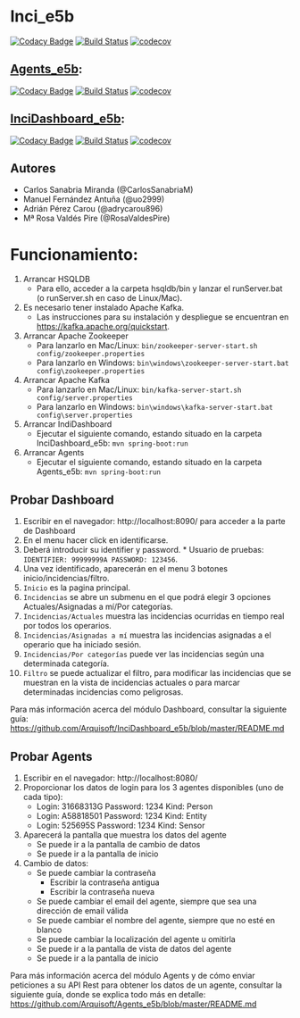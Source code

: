 # Inci_e5b
[![Codacy Badge](https://api.codacy.com/project/badge/Grade/2d1976960db9415892b85d741bb4a336)](https://www.codacy.com/app/jelabra/Inci_e5b?utm_source=github.com&amp;utm_medium=referral&amp;utm_content=Arquisoft/Inci_e5b&amp;utm_campaign=Badge_Grade)
[![Build Status](https://travis-ci.org/Arquisoft/Inci_e5b.svg?branch=master)](https://travis-ci.org/Arquisoft/Inci_e5b)
[![codecov](https://codecov.io/gh/Arquisoft/Inci_e5b/branch/master/graph/badge.svg)](https://codecov.io/gh/Arquisoft/Inci_e5b)

## [Agents_e5b](https://github.com/Arquisoft/Agents_e5b):
[![Codacy Badge](https://api.codacy.com/project/badge/Grade/2d1976960db9415892b85d741bb4a336)](https://www.codacy.com/app/jelabra/Agents_e5b?utm_source=github.com&amp;utm_medium=referral&amp;utm_content=Arquisoft/Agents_e5b&amp;utm_campaign=Badge_Grade)
[![Build Status](https://travis-ci.org/Arquisoft/Agents_e5b.svg?branch=master)](https://travis-ci.org/Arquisoft/Agents_e5b)
[![codecov](https://codecov.io/gh/Arquisoft/Agents_e5b/branch/master/graph/badge.svg)](https://codecov.io/gh/Arquisoft/Agents_e5b)

## [InciDashboard_e5b](https://github.com/Arquisoft/Incidashboard_e5b):
[![Codacy Badge](https://api.codacy.com/project/badge/Grade/2d1976960db9415892b85d741bb4a336)](https://www.codacy.com/app/jelabra/InciDashboard_e5b?utm_source=github.com&amp;utm_medium=referral&amp;utm_content=Arquisoft/InciDashboard_e5b&amp;utm_campaign=Badge_Grade)
[![Build Status](https://travis-ci.org/Arquisoft/InciDashboard_e5b.svg?branch=master)](https://travis-ci.org/Arquisoft/InciDashboard_e5b)
[![codecov](https://codecov.io/gh/Arquisoft/InciDashboard_e5b/branch/master/graph/badge.svg)](https://codecov.io/gh/Arquisoft/InciDashboard_e5b)

## Autores
- Carlos Sanabria Miranda (@CarlosSanabriaM)
- Manuel Fernández Antuña (@uo2999)
- Adrián Pérez Carou (@adrycarou896)
- Mª Rosa Valdés Pire (@RosaValdesPire)

# Funcionamiento:

1. Arrancar HSQLDB
   * Para ello, acceder a la carpeta hsqldb/bin y lanzar el runServer.bat (o runServer.sh en caso de Linux/Mac).
2. Es necesario tener instalado Apache Kafka. 
   * Las instrucciones para su instalación y despliegue se encuentran en https://kafka.apache.org/quickstart.
2. Arrancar Apache Zookeeper
   * Para lanzarlo en Mac/Linux: ``bin/zookeeper-server-start.sh config/zookeeper.properties``
   * Para lanzarlo en Windows: ``bin\windows\zookeeper-server-start.bat config\zookeeper.properties``
3. Arrancar Apache Kafka
   * Para lanzarlo en Mac/Linux: ``bin/kafka-server-start.sh config/server.properties``
   * Para lanzarlo en Windows: ``bin\windows\kafka-server-start.bat config\server.properties``
4. Arrancar IndiDashboard
   * Ejecutar el siguiente comando, estando situado en la carpeta InciDashboard_e5b: ``mvn spring-boot:run``
5. Arrancar Agents
   * Ejecutar el siguiente comando, estando situado en la carpeta Agents_e5b: ``mvn spring-boot:run``

## Probar Dashboard
  1. Escribir en el navegador: http://localhost:8090/ para acceder a la parte de Dashboard
  2. En el menu hacer click en identificarse.
  3. Deberá introducir su identifier y password.
    * Usuario de pruebas: ``IDENTIFIER: 99999999A PASSWORD: 123456``.
  4. Una vez identificado, aparecerán en el menu 3 botones inicio/incidencias/filtro.
  5. ``Inicio`` es la pagina principal.
  6. ``Incidencias`` se abre un submenu en el que podrá elegir 3 opciones Actuales/Asignadas a mí/Por categorías.
  7. ``Incidencias/Actuales`` muestra las incidencias ocurridas en tiempo real por todos los operarios.
  8. ``Incidencias/Asignadas a mí`` muestra las incidencias asignadas a el operario que ha iniciado sesión.
  9. ``Incidencias/Por categorías`` puede ver las incidencias según una determinada categoría.
  10. ``Filtro`` se puede actualizar el filtro, para modificar las incidencias que se muestran en la vista de incidencias actuales o para marcar determinadas incidencias como peligrosas.

Para más información acerca del módulo Dashboard, consultar la siguiente guía: https://github.com/Arquisoft/InciDashboard_e5b/blob/master/README.md
  
## Probar Agents
  1. Escribir en el navegador: http://localhost:8080/
  2. Proporcionar los datos de login para los 3 agentes disponibles (uno de cada tipo):
     * Login: 31668313G  Password: 1234  Kind: Person
     * Login: A58818501  Password: 1234  Kind: Entity
     * Login: 525695S    Password: 1234  Kind: Sensor
  3. Aparecerá la pantalla que muestra los datos del agente
     * Se puede ir a la pantalla de cambio de datos
     * Se puede ir a la pantalla de inicio
  4. Cambio de datos:
     * Se puede cambiar la contraseña
       * Escribir la contraseña antigua
       * Escribir la contraseña nueva
     * Se puede cambiar el email del agente, siempre que sea una dirección de email válida 
     * Se puede cambiar el nombre del agente, siempre que no esté en blanco
     * Se puede cambiar la localización del agente u omitirla
     * Se puede ir a la pantalla de vista de datos del agente
     * Se puede ir a la pantalla de inicio

Para más información acerca del módulo Agents y de cómo enviar peticiones a su API Rest para obtener los datos de un agente, consultar la siguiente guía, donde se explica todo más en detalle: https://github.com/Arquisoft/Agents_e5b/blob/master/README.md 

